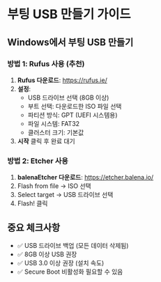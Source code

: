 # 부팅 USB 만들기 가이드

## Windows에서 부팅 USB 만들기

### 방법 1: Rufus 사용 (추천)
1. **Rufus 다운로드**: https://rufus.ie/
2. **설정**:
   - USB 드라이브 선택 (8GB 이상)
   - 부트 선택: 다운로드한 ISO 파일 선택
   - 파티션 방식: GPT (UEFI 시스템용)
   - 파일 시스템: FAT32
   - 클러스터 크기: 기본값
3. **시작** 클릭 후 완료 대기

### 방법 2: Etcher 사용
1. **balenaEtcher 다운로드**: https://etcher.balena.io/
2. Flash from file → ISO 선택
3. Select target → USB 드라이브 선택
4. Flash! 클릭

## 중요 체크사항
- ✅ USB 드라이브 백업 (모든 데이터 삭제됨)
- ✅ 8GB 이상 USB 권장
- ✅ USB 3.0 이상 권장 (설치 속도)
- ✅ Secure Boot 비활성화 필요할 수 있음